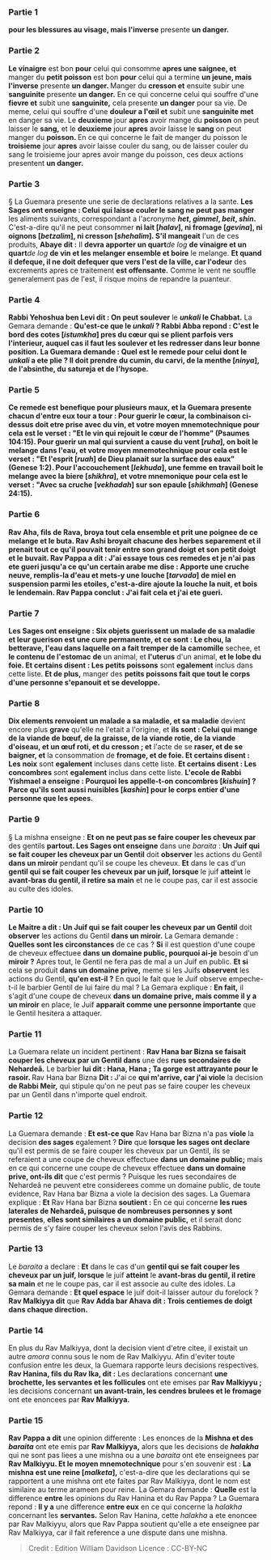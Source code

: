 
### Partie 1
<b>pour les blessures au visage, mais l'inverse</b> presente <b>un danger.</b>

### Partie 2
<b>Le vinaigre</b> est bon <b>pour</b> celui qui consomme <b>apres une saignee, et</b> manger du <b>petit poisson</b> est bon <b>pour</b> celui qui a termine <b>un jeune, mais l'inverse</b> presente <b>un danger. </b> Manger du <b>cresson et</b> ensuite subir une <b>sanguinite</b> presente <b>un danger.</b> En ce qui concerne celui qui souffre d'une <b>fievre et</b> subit une <b>sanguinite,</b> cela presente <b>un danger</b> pour sa vie. De meme, celui qui souffre d'une <b>douleur a l'œil et</b> subit une <b>sanguinite met</b> en danger sa vie. Le <b>deuxieme</b> jour <b>apres</b> avoir mange du <b>poisson</b> on peut laisser le <b>sang,</b> et le <b>deuxieme</b> jour <b>apres</b> avoir laisse le <b>sang</b> on peut manger du <b>poisson. </b> En ce qui concerne le fait de manger du poisson le <b>troisieme</b> jour <b>apres</b> avoir laisse couler du sang, ou de laisser couler du sang le troisieme jour apres avoir mange du poisson, ces deux actions presentent <b>un danger.</b>

### Partie 3
§ La Guemara presente une serie de declarations relatives a la sante. <b>Les Sages ont enseigne : Celui qui laisse couler le sang ne peut pas manger</b> les aliments suivants, correspondant a l'acronyme <b><i>het</i>, <i>gimmel</i>, <i>beit</i>, <i>shin</i>. </b> C'est-a-dire qu'il ne peut consommer <b>ni lait [<i>halav</i>], ni fromage [<i>gevina</i>], ni oignons [<i>betzalim</i>], ni cresson [<i>shehalim</i>]. S'il mangeait</b> l'un de ces produits, <b>Abaye dit :</b> Il <b>devra apporter un quart</b><i>de log</i> <b>de vinaigre et un quart</b><i>de log</i> <b>de vin et les melanger ensemble et boire</b> le melange. <b>Et quand il defeque, il ne doit defequer que vers l'est de la ville, car l'odeur</b> des excrements apres ce traitement <b>est offensante.</b> Comme le vent ne souffle generalement pas de l'est, il risque moins de repandre la puanteur.

### Partie 4
<b>Rabbi Yehoshua ben Levi dit : On peut soulever</b> le <b><i>unkali</i> le Chabbat.</b> La Gemara demande : <b>Qu'est-ce que le <b><i>unkali</i> ? Rabbi Abba repond :</b> C'est le <b>bord des cotes [<i>istumkha</i>] pres du cœur</b> qui se plient parfois vers l'interieur, auquel cas il faut les soulever et les redresser dans leur bonne position. La Guemara demande : <b>Quel</b> est <b>le remede</b> pour celui dont le <i>unkali</i> a ete plie ? Il doit <b>prendre du cumin, du carvi, de la menthe [<i>ninya</i>], de l'absinthe, du satureja et de l'hysope.</b>

### Partie 5
Ce remede est benefique pour plusieurs maux, et la Guemara presente chacun d'entre eux tour a tour : <b>Pour</b> guerir le <b>cœur,</b> la combinaison ci-dessus doit etre prise <b>avec du vin, et votre moyen mnemotechnique</b> pour cela est le verset : <b>"Et le vin qui rejouit le cœur de l'homme"</b> (Psaumes 104:15). <b>Pour</b> guerir un mal qui survient a cause du <b>vent [<i>ruha</i>],</b> on boit le melange <b>dans l'eau, et votre moyen mnemotechnique</b> pour cela est le verset : <b>"Et l'esprit [<i>ruah</i>] de Dieu planait sur la surface des eaux"</b> (Genese 1:2). <b>Pour l'accouchement [<i>lekhuda</i>],</b> une femme en travail boit le melange <b>avec la biere [<i>shikhra</i>], et votre mnemonique</b> pour cela est le verset : <b>"Avec sa cruche [<i>vekhadah</i>] sur son epaule [<i>shikhmah</i>]</b> (Genese 24:15).

### Partie 6
<b>Rav Aha, fils de Rava, broya tout cela ensemble et prit une poignee de</b> ce melange <b>et le buta. Rav Ashi broyait chacune</b> des herbes <b>separement et il prenait tout</b> ce qu'il pouvait tenir entre <b>son grand doigt et son petit doigt</b> et le buvait. <b>Rav Pappa a dit : J'ai essaye tous ces</b> remedes <b>et je n'ai pas ete gueri jusqu'a ce qu'un certain arabe me dise : Apporte une cruche neuve, remplis-la d'eau et mets-y une louche [<i>tarvada</i>] de miel en suspension parmi les etoiles,</b> c'est-a-dire ajoute la louche la nuit, <b>et bois le lendemain.</b> Rav Pappa conclut : <b>J'ai fait cela et j'ai ete gueri.</b>

### Partie 7
<b>Les Sages ont enseigne : Six objets guerissent un malade de sa maladie et leur guerison est</b> une <b>cure permanente, et ce sont : Le chou, la betterave, l'eau</b> dans laquelle on a fait tremper de la camomille</b> sechee, et <b>le contenu de l'estomac</b> <b>de</b> un animal, et <b>l'uterus</b> d'un animal, <b>et le lobe du foie. Et certains disent : Les petits poissons</b> sont <b>egalement</b> inclus dans cette liste. <b>Et de plus,</b> manger des <b>petits poissons fait que tout le corps d'une personne s'epanouit et se developpe.</b>

### Partie 8
<b>Dix elements renvoient un malade a sa maladie, et sa maladie</b> devient encore plus <b>grave</b> qu'elle ne l'etait a l'origine, et <b>ils sont : Celui qui mange de la viande de bœuf, de la graisse, de la viande rotie, de la viande d'oiseau, et un œuf roti, et du cresson ; et</b> l'acte de se <b>raser, et de se baigner, et</b> la consommation de <b>fromage, et de foie. Et certains disent : Les noix</b> sont <b>egalement</b> incluses dans cette liste. <b>Et certains disent : Les concombres</b> sont <b>egalement</b> inclus dans cette liste. <b>L'ecole de Rabbi Yishmael a enseigne : Pourquoi les appelle-t-on concombres [<i>kishuin</i>] ? Parce qu'ils sont aussi nuisibles [<i>kashin</i>] pour le corps entier d'une personne que les epees.</b>

### Partie 9
§ La mishna enseigne : <b>Et on ne peut pas se faire couper les cheveux par</b> des gentils <b>partout. Les Sages ont enseigne</b> dans une <i>baraita</i> : <b>Un Juif qui se fait couper les cheveux par un Gentil</b> doit <b>observer</b> les actions du Gentil <b>dans un miroir</b> pendant qu'il se coupe les cheveux. <b>Et</b> dans le cas d'un <b>gentil qui se fait couper les cheveux par un juif, lorsque</b> le juif <b>atteint</b> le <b>avant-bras du gentil, il retire sa main</b> et ne le coupe pas, car il est associe au culte des idoles.

### Partie 10
<b>Le Maitre a dit : Un Juif qui se fait couper les cheveux par un Gentil</b> doit <b>observer</b> les actions du Gentil <b>dans un miroir.</b> La Gemara demande : <b>Quelles sont les circonstances</b> de ce cas ? <b>Si</b> il est question d'une coupe de cheveux effectuee <b>dans un domaine public, pourquoi ai-je</b> besoin d'un <b>miroir ?</b> Apres tout, le Gentil ne fera pas de mal a un Juif en public. <b>Et si</b> cela se produit <b>dans un domaine prive,</b> meme si les Juifs <b>observent</b> les actions du Gentil, <b>qu'en est-il ?</b> En quoi le fait que le Juif observe empeche-t-il le barbier Gentil de lui faire du mal ? La Gemara explique : <b>En fait,</b> il s'agit d'une coupe de cheveux <b>dans un domaine prive, mais comme il y a un miroir</b> en place, le Juif <b>apparait comme une personne importante</b> que le Gentil hesitera a attaquer.

### Partie 11
La Guemara relate un incident pertinent : <b>Rav Hana bar Bizna se faisait couper les cheveux par un Gentil dans</b> une des <b>rues secondaires de Nehardeâ.</b> Le barbier <b>lui dit : Hana, Hana ; Ta gorge est attrayante pour le rasoir. </b> Rav Hana bar Bizna <b>Dit : </b> J'ai ce <b>qui m'arrive, car j'ai viole</b> la decision <b>de Rabbi Meir,</b> qui stipule qu'on ne peut pas se faire couper les cheveux par un Gentil dans n'importe quel endroit.

### Partie 12
La Guemara demande : <b>Et est-ce que</b> Rav Hana bar Bizna n'a pas <b>viole</b> la decision <b>des sages</b> egalement ? <b>Dire</b> que <b>lorsque les sages ont declare</b> qu'il est permis de se faire couper les cheveux par un Gentil, ils se referaient a une coupe de cheveux effectuee <b>dans un domaine public;</b> mais en ce qui concerne une coupe de cheveux effectuee <b>dans un domaine prive, ont-ils dit</b> que c'est permis ? Puisque les rues secondaires de Nehardeâ ne peuvent etre considerees comme un domaine public, de toute evidence, Rav Hana bar Bizna a viole la decision des sages. La Guemara explique : <b>Et</b> Rav Hana bar Bizna <b>soutient :</b> En ce qui concerne <b>les rues laterales de Nehardeâ, puisque de nombreuses personnes y sont presentes</b>, <b>elles sont similaires a un domaine public,</b> et il serait donc permis de s'y faire couper les cheveux selon l'avis des Rabbins.

### Partie 13
Le <i>baraita</i> a declare : <b>Et</b> dans le cas d'un <b>gentil qui se fait couper les cheveux par un juif, lorsque</b> le juif <b>atteint</b> le <b>avant-bras du gentil, il retire sa main</b> et ne le coupe pas, car il est associe au culte des idoles. La Gemara demande : <b>Et quel espace</b> le juif doit-il laisser autour du forelock ? <b>Rav Malkiyya dit</b> que <b>Rav Adda bar Ahava dit : Trois centiemes de doigt dans chaque direction.</b>

### Partie 14
En plus du Rav Malkiyya, dont la decision vient d'etre citee, il existait un autre <i>amora</i> connu sous le nom de Rav Malkiyyu. Afin d'eviter toute confusion entre les deux, la Guemara rapporte leurs decisions respectives. <b>Rav Hanina, fils du Rav Ika, dit :</b> Les declarations concernant <b>une brochette, les servantes et les follicules</b> ont ete emises par <b>Rav Malkiyyu ;</b> les decisions concernant <b>un avant-train, les cendres brulees et le fromage</b> ont ete enoncees par <b>Rav Malkiyya.</b>

### Partie 15
<b>Rav Pappa a dit</b> une opinion differente : Les enonces de la <b>Mishna et des <i>baraita</i></b> ont ete emis par <b>Rav Malkiyya,</b> alors que les decisions de <b><i>halakha</i></b> qui ne sont pas liees a une mishna ou a une <i>baraita</i> ont ete enseignees par <b>Rav Malkiyyu. Et le moyen mnemotechnique</b> pour s'en souvenir est : <b>La mishna est une reine [<i>malketa</i>],</b> c'est-a-dire que les declarations qui se rapportent a une mishna ont ete faites par Rav Malkiyya, dont le nom est similaire au terme arameen pour reine. La Gemara demande : <b>Quelle</b> est la difference <b>entre</b> les opinions du Rav Hanina et du Rav Pappa ? La Guemara repond : <b>Il y a</b> une difference <b>entre eux</b> en ce qui concerne la <i>halakha</i> concernant les <b>servantes.</b> Selon Rav Hanina, cette <i>halakha</i> a ete enoncee par Rav Malkiyyu, alors que Rav Pappa soutient qu'elle a ete enseignee par Rav Malkiyya, car il fait reference a une dispute dans une mishna.

>Credit : Edition William Davidson
>Licence : CC-BY-NC